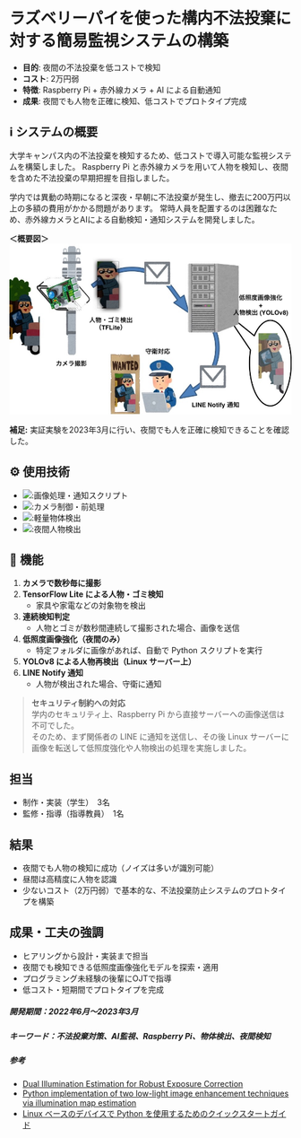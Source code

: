 # ラズベリーパイを使った構内不法投棄に対する簡易監視システムの構築

- **目的**: 夜間の不法投棄を低コストで検知
- **コスト**: 2万円弱
- **特徴**: Raspberry Pi + 赤外線カメラ + AI による自動通知
- **成果**: 夜間でも人物を正確に検知、低コストでプロトタイプ完成

## ℹ️ システムの概要
大学キャンパス内の不法投棄を検知するため、低コストで導入可能な監視システムを構築しました。
Raspberry Pi と赤外線カメラを用いて人物を検知し、夜間を含めた不法投棄の早期把握を目指しました。  

学内では異動の時期になると深夜・早朝に不法投棄が発生し、撤去に200万円以上の多額の費用がかかる問題があります。
常時人員を配置するのは困難なため、赤外線カメラとAIによる自動検知・通知システムを開発しました。

**＜概要図＞**
![概要図](images/SystemView.jpg)

**補足:**
実証実験を2023年3月に行い、夜間でも人を正確に検知できることを確認した。

## ⚙️ 使用技術
- <img src="https://img.shields.io/badge/-Python-3776AB?style=flat&logo=python&logoColor=white">:画像処理・通知スクリプト
- <img src="https://img.shields.io/badge/-OpenCV-3776AB?style=flat&logo=opencv&logoColor=white">:カメラ制御・前処理
- <img src="https://img.shields.io/badge/-TensorFlowLite-3776AB?style=flat&logo=tensorflowlite&logoColor=white">:軽量物体検出
- <img src="https://img.shields.io/badge/-YOLO-3776AB?style=flat&logo=yolo&logoColor=white">:夜間人物検出

## 🔄 機能
1. **カメラで数秒毎に撮影**
2. **TensorFlow Lite による人物・ゴミ検知**
   - 家具や家電などの対象物を検出
3. **連続検知判定**
   - 人物とゴミが数秒間連続して撮影された場合、画像を送信
4. **低照度画像強化（夜間のみ）**
   - 特定フォルダに画像があれば、自動で Python スクリプトを実行
5. **YOLOv8 による人物再検出（Linux サーバー上）**
6. **LINE Notify 通知**
   - 人物が検出された場合、守衛に通知

> **セキュリティ制約への対応**  
> 学内のセキュリティ上、Raspberry Pi から直接サーバーへの画像送信は不可でした。  
> そのため、まず関係者の LINE に通知を送信し、その後 Linux サーバーに画像を転送して低照度強化や人物検出の処理を実施しました。

## 担当
- 制作・実装（学生）　3名
- 監修・指導（指導教員）　1名

## 結果
- 夜間でも人物の検知に成功（ノイズは多いが識別可能）
- 昼間は高精度に人物を認識
- 少ないコスト（2万円弱）で基本的な、不法投棄防止システムのプロトタイプを構築

## 成果・工夫の強調
- ヒアリングから設計・実装まで担当
- 夜間でも検知できる低照度画像強化モデルを探索・適用
- プログラミング未経験の後輩にOJTで指導
- 低コスト・短期間でプロトタイプを完成

##### 開発期間：2022年6月〜2023年3月
##### キーワード：不法投棄対策、AI監視、Raspberry Pi、物体検出、夜間検知

##### 参考
- [Dual Illumination Estimation for Robust Exposure Correction](https://arxiv.org/pdf/1910.13688)
- [Python implementation of two low-light image enhancement techniques via illumination map estimation](https://github.com/pvnieo/Low-light-Image-Enhancement)
- [Linux ベースのデバイスで Python を使用するためのクイックスタートガイド]([https://docs.ultralytics.com/ja/models/yolo12/](https://www.tensorflow.org/lite/guide/python?hl=ja#install_tensorflow_lite_for_python))
